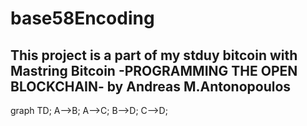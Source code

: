 # base58Encoding

## This project is a part of my stduy bitcoin with Mastring Bitcoin -PROGRAMMING THE OPEN BLOCKCHAIN- by Andreas M.Antonopoulos

graph TD;
    A-->B;
    A-->C;
    B-->D;
    C-->D;
